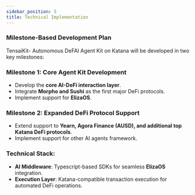 ```yaml
---
sidebar_position: 5
title: Technical Implementation
---
```


### Milestone-Based Development Plan

TensaiKit- Autonomous DeFAI Agent Kit on Katana will be developed in two key milestones:

### **Milestone 1**: Core Agent Kit Development

- Develop the **core AI-DeFi interaction layer**.
- Integrate **Morpho and Sushi** as the first major DeFi protocols.
- Implement support for **ElizaOS**.

### **Milestone 2**: Expanded DeFi Protocol Support

- Extend support to **Yearn, Agora Finance (AUSD), and additional top Katana DeFi protocols**.
- Implement support for other AI agents framework.

### Technical Stack:

- **AI Middleware**: Typescript-based SDKs for seamless **ElizaOS** integration.
- **Execution Layer**: Katana-compatible transaction execution for automated DeFi operations.
